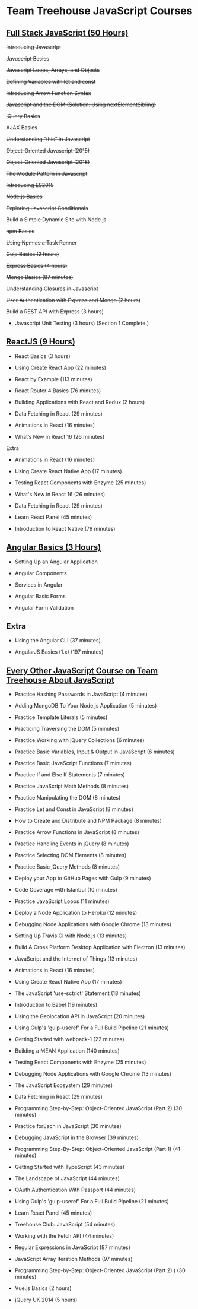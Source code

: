 # **Team Treehouse JavaScript Courses**

## **[Full Stack JavaScript (50 Hours)](https://teamtreehouse.com/tracks/full-stack-javascript)**

~~Introducing Javascript~~

~~Javascript Basics~~

~~Javascript Loops, Arrays, and Objects~~

~~Defining Variables with let and const~~

~~Introducing Arrow Function Syntax~~

~~Javascript and the DOM (Solution: Using nextElementSibling)~~

~~jQuery Basics~~

~~AJAX Basics~~

~~Understanding “this” in Javascript~~

~~Object-Oriented Javascript (2015)~~

~~Object-Oriented Javascript (2018)~~

~~The Module Pattern in Javascript~~

~~Introducing ES2015~~

~~Node.js Basics~~

~~Exploring Javascript Conditionals~~

~~Build a Simple Dynamic Site with Node.js~~

~~npm Basics~~

~~Using Npm as a Task Runner~~ 

~~Gulp Basics (2 hours)~~

~~Express Basics (4 hours)~~

~~Mongo Basics (87 minutes)~~

~~Understanding Closures in Javascript~~

~~User Authentication with Express and Mongo (2 hours)~~

~~Build a REST API with Express (3 hours)~~

- Javascript Unit Testing (3 hours) (Section 1 Complete.)

## **[ReactJS (9 Hours)](https://teamtreehouse.com/tracks/learn-react)**

- React Basics (3 hours)

- Using Create React App (22 minutes)

- React by Example (113 minutes)

- React Router 4 Basics (76 minutes)

- Building Applications with React and Redux (2 hours)

- Data Fetching in React (29 minutes)

- Animations in React (16 minutes)

- What’s New in React 16 (26 minutes)

Extra

- Animations in React (16 minutes)

- Using Create React Native App (17 minutes)

- Testing React Components with Enzyme (25 minutes)

- What's New in React 16 (26 minutes)

- Data Fetching in React (29 minutes)

- Learn React Panel (45 minutes)

- Introduction to React Native (79 minutes)


## **[Angular Basics (3 Hours)](https://teamtreehouse.com/library/angular-basics-2)**

- Setting Up an Angular Application

- Angular Components

- Services in Angular

- Angular Basic Forms

- Angular Form Validation

## **Extra**

- Using the Angular CLI (37 minutes)

- AngularJS Basics (1.x) (197 minutes)


## **[Every Other JavaScript Course on Team Treehouse About JavaScript](https://teamtreehouse.com/library/topic:javascript/sort:difficulty)**

- Practice Hashing Passwords in JavaScript (4 minutes)

- Adding MongoDB To Your Node.js Application (5 minutes)

- Practice Template Literals (5 minutes)

- Practicing Traversing the DOM (5 minutes)

- Practice Working with jQuery Collections (6 minutes)

- Practice Basic Variables, Input & Output in JavaScript (6 minutes)

- Practice Basic JavaScript Functions (7 minutes)

- Practice If and Else If Statements (7 minutes)

- Practice JavaScript Math Methods (8 minutes)

- Practice Manipulating the DOM (8 minutes)

- Practice Let and Const in JavaScript (8 minutes)

- How to Create and Distribute and NPM Package (8 minutes)

- Practice Arrow Functions in JavaScript (8 minutes)

- Practice Handling Events in jQuery (8 minutes)

- Practice Selecting DOM Elements (8 minutes)

- Practice Basic jQuery Methods (8 minutes)

- Deploy your App to GitHub Pages with Gulp (9 minutes)

- Code Coverage with Istanbul (10 minutes)

- Practice JavaScript Loops (11 minutes)

- Deploy a Node Application to Heroku (12 minutes)

- Debugging Node Applications with Google Chrome (13 minutes)

- Setting Up Travis CI with Node.js (13 minutes)

- Build A Cross Platform Desktop Application with Electron (13 minutes)

- JavaScript and the Internet of Things (13 minutes)

- Animations in React (16 minutes)

- Using Create React Native App (17 minutes)

- The JavaScript 'use-sctrict' Statement (18 minutes)

- Introduction to Babel (19 minutes)

- Using the Geolocation API in JavaScript (20 minutes)

- Using Gulp's 'gulp-useref' For a Full Build Pipeline (21 minutes)

- Getting Started with webpack-1 (22 minutes)

- Building a MEAN Application (140 minutes)

- Testing React Components with Enzyme (25 minutes)

- Debugging Node Applications with Google Chrome (13 minutes)

- The JavaScript Ecosystem (29 minutes)

- Data Fetching in React (29 minutes)

- Programming Step-by-Step: Object-Oriented JavaScript (Part 2) (30 minutes)

- Practice forEach in JavaScript (30 minutes)

- Debugging JavaScript in the Browser (39 minutes)

- Programming Step-By-Step: Object-Oriented JavaScript (Part 1) (41 minutes)

- Getting Started with TypeScript (43  minutes)

- The Landscape of JavaScript (44 minutes)

- OAuth Authentication With Passport (44 minutes)

- Using Gulp's 'gulp-useref' For a Full Build Pipeline (21 minutes)

- Learn React Panel (45 minutes)

- Treehouse Club: JavaScript (54 minutes)

- Working with the Fetch API (44 minutes)

- Regular Expressions in JavaScript (87 minutes)

- JavaScript Array Iteration Methods (97 minutes)

- Programming Step-by-Step: Object-Oriented JavaScript (Part 2) ) (30 minutes)

- Vue.js Basics (2 hours)

- jQuery UK 2014 (5 hours)
